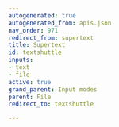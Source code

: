 ```yaml
---
autogenerated: true
autogenerated_from: apis.json
nav_order: 971
redirect_from: supertext
title: Supertext
id: textshuttle
inputs:
- text
- file
active: true
grand_parent: Input modes
parent: File
redirect_to: textshuttle

---
```


